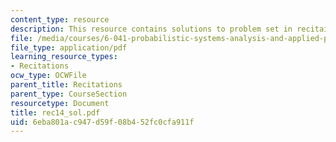 ```yaml
---
content_type: resource
description: This resource contains solutions to problem set in recitaion fourteen.
file: /media/courses/6-041-probabilistic-systems-analysis-and-applied-probability-spring-2006/6eba801ac947d59f08b452fc0cfa911f_rec14_sol.pdf
file_type: application/pdf
learning_resource_types:
- Recitations
ocw_type: OCWFile
parent_title: Recitations
parent_type: CourseSection
resourcetype: Document
title: rec14_sol.pdf
uid: 6eba801a-c947-d59f-08b4-52fc0cfa911f
---
```

